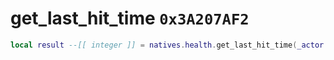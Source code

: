 # get_last_hit_time `0x3A207AF2`

```lua
local result --[[ integer ]] = natives.health.get_last_hit_time(_actor --[[ integer ]])
```